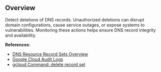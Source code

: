 ## Overview

Detect deletions of DNS records. Unauthorized deletions can disrupt domain configurations, cause service outages, or expose systems to vulnerabilities. Monitoring these actions helps ensure DNS record integrity and availability.

**References**:
- [DNS Resource Record Sets Overview](https://cloud.google.com/dns/docs/records)
- [Google Cloud Audit Logs](https://cloud.google.com/logging/docs/audit)
- [gcloud Command: delete record set](https://cloud.google.com/sdk/gcloud/reference/dns/record-sets/delete)